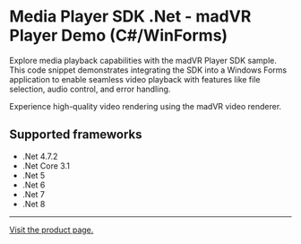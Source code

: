﻿# Media Player SDK .Net - madVR Player Demo (C#/WinForms)

Explore media playback capabilities with the madVR Player SDK sample. This code snippet demonstrates integrating the SDK into a Windows Forms application to enable seamless video playback with features like file selection, audio control, and error handling.

Experience high-quality video rendering using the madVR video renderer.

## Supported frameworks

* .Net 4.7.2
* .Net Core 3.1
* .Net 5
* .Net 6
* .Net 7
* .Net 8

---

[Visit the product page.](https://www.visioforge.com/media-player-sdk-net)
